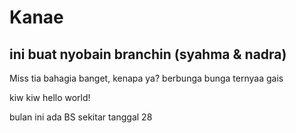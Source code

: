 # Kanae
## ini buat nyobain branchin (syahma & nadra)

Miss tia bahagia banget, kenapa ya? 
berbunga bunga ternyaa gais

kiw kiw
hello world!

bulan ini ada BS sekitar tanggal 28

